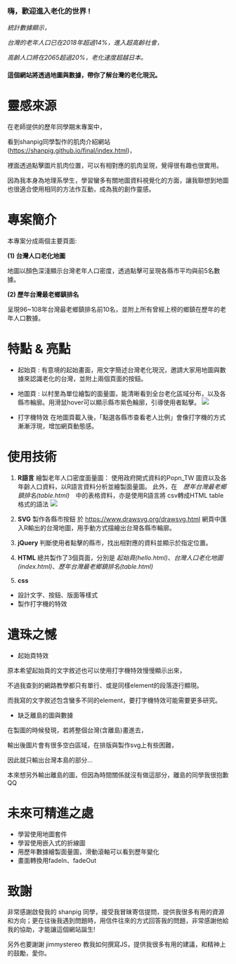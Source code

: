 

### 嗨，歡迎進入老化的世界 !

*統計數據顯示，*

*台灣的老年人口已在2018年超過14%，進入超高齡社會，*

*高齡人口將在2065超過20%，老化速度超越日本。*

#### 這個網站將透過地圖與數據，帶你了解台灣的老化現況。

# 靈感來源

在老師提供的歷年同學期末專案中，

看到shanpig同學製作的肌肉介紹網站(https://shanpig.github.io/final/index.html)，

裡面透過點擊圖片肌肉位置，可以有相對應的肌肉呈現，覺得很有趣也很實用。

因為我本身為地理系學生，學習蠻多有關地圖資料視覺化的方面，讓我聯想到地圖也很適合使用相同的方法作互動，成為我的創作靈感。

# 專案簡介

本專案分成兩個主要頁面:


**(1) 台灣人口老化地圖**

地圖以顏色深淺顯示台灣老年人口密度，透過點擊可呈現各縣市平均與前5名數據。


**(2) 歷年台灣最老鄉鎮排名**

呈現96~108年台灣最老鄉鎮排名前10名，並附上所有曾經上榜的鄉鎮在歷年的老年人口數據。






# 特點 & 亮點

* 起始頁 : 
有意境的起始畫面，用文字簡述台灣老化現況，邀請大家用地圖與數據來認識老化的台灣，並附上兩個頁面的按鈕。

* 地圖頁 : 
以村里為單位繪製的面量圖，能清晰看到全台老化區域分布，以及各縣市輪廓。用滑鼠hover可以顯示縣市紫色輪廓，引導使用者點擊。
![](https://i.imgur.com/vks4F25.png)


* 打字機特效
在地圖頁載入後，「點選各縣市查看老人比例」會像打字機的方式漸漸浮現，增加網頁動態感。

# 使用技術

1. **R語言**
繪製老年人口密度面量圖：
使用政府開式資料的Popn_TW 圖資以及各年齡人口資料，以R語言資料分析並繪製面量圖。
此外，在　*歷年台灣最老鄉鎮排名(table.html)*　中的表格資料，亦是使用R語言將 csv轉成HTML table格式的語法
![](https://i.imgur.com/er5Ii7V.png)


2. **SVG** 
製作各縣市按鈕
於 https://www.drawsvg.org/drawsvg.html 網頁中匯入R輸出的台灣地圖，用手動方式描繪出台灣各縣市輪廓。

3. **jQuery** 
判斷使用者點擊的縣市，找出相對應的資料並顯示於指定位置。

4. **HTML**
總共製作了3個頁面，分別是 *起始頁(hello.html)*、*台灣人口老化地圖(index.html)*、*歷年台灣最老鄉鎮排名(table.html)*

5. **css**
* 設計文字、按鈕、版面等樣式
* 製作打字機的特效



# 遺珠之憾

* 起始頁特效

原本希望起始頁的文字敘述也可以使用打字機特效慢慢顯示出來，

不過我查到的網路教學都只有單行、或是同樣element的段落逐行顯現。

而我寫的文字敘述包含蠻多不同的element，要打字機特效可能需要更多研究。

* 缺乏離島的圖與數據

在製圖的時候發現，若將整個台灣(含離島)畫進去，

輸出後圖片會有很多空白區域，在排版與製作svg上有些困難，

因此就只輸出台灣本島的部分...

本來想另外輸出離島的圖，但因為時間關係就沒有做這部分，離島的同學我很抱歉QQ



# 未來可精進之處

* 學習使用地圖套件
* 學習使用嵌入式的折線圖
* 用歷年數據繪製面量圖，滑動滾軸可以看到歷年變化
* 畫面轉換用fadeIn、fadeOut

# 致謝

非常感謝啟發我的 shanpig 同學，接受我冒昧寄信提問，提供我很多有用的資源和方向；更在往後我遇到問題時，用信件往來的方式回答我的問題，非常感謝他給我的協助，才能讓這個網站誕生!

另外也要謝謝 jimmystereo 教我如何撰寫JS，提供我很多有用的建議，和精神上的鼓勵，愛你。






